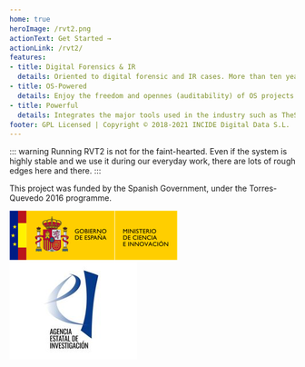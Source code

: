 ```yaml
---
home: true
heroImage: /rvt2.png
actionText: Get Started →
actionLink: /rvt2/
features:
- title: Digital Forensics & IR
  details: Oriented to digital forensic and IR cases. More than ten years of experience.
- title: OS-Powered
  details: Enjoy the freedom and opennes (auditability) of OS projects.
- title: Powerful
  details: Integrates the major tools used in the industry such as TheSleuthKit, RegRipper, LibPST, ElasticSearch...
footer: GPL Licensed | Copyright © 2018-2021 INCIDE Digital Data S.L.
---
```


::: warning
Running RVT2 is not for the faint-hearted. Even if the system is highly stable and we use it during our everyday work, there are lots of rough edges here and there.
:::

This project was funded by the Spanish Government, under the Torres-Quevedo 2016 programme.

![](./logo1.png) ![](./logo2.jpg)

